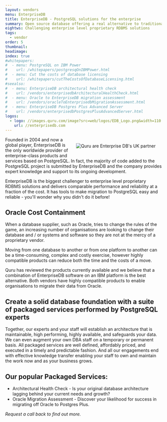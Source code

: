 ```yaml
---
layout: vendors
menu: EnterpriseDB
title: EnterpriseDB - PostgreSQL solutions for the enterprise
summary: Open source database offering a real alternative to traditional proprietary database systems - and at a fraction of the cost
eightws: Challenging enterprise level proprietary RDBMS solutions
tags:
  - vendor
order: 5
thumbnail:
headimage:
index: true
#whitepapers:
#  - menu: PostgreSQL on IBM Power
#    url: /whitepapers/postgresqOnIBMPower.html
#  - menu: Cut the costs of database licensing
#    url: /whitepapers/cutTheCostsOfDatabaseLicensing.html
#seealso:
#  - menu: EnterpriseDB architectural health check
#    url: /vendors/enterprisedbArchitecturalHealthCheck.html
#  - menu: Oracle to EnterpriseDB migration assessment
#    url: /vendors/oracleToEnterprisedbMigrationAssessment.html
#  - menu: EnterpriseDB Postgres Plus Advanced Server
#    url: /vendors/enterprisedbPostgresPlusAdvancedServer.html
logos:
  - logo: //images.quru.com/image?src=web/logos/EDB_Logo.png&width=110
    url: //enterprisedb.com
---
```

<div id="image" style="float: right; padding: 20px 20px"> <img class="clickable" src="http://images.quru.com/image?src=web/logos/EDB_Logo.png&width=300" title="EnterpriseDB" alt="Quru are Enterprise DB's UK partner"> </div>

Founded in 2004 and now a global player, EnterpriseDB is the only worldwide provider of enterprise-class products and services based on PostgreSQL. In fact, the majority of code added to the PostgreSQL project is submitted by EnterpriseDB and the company provides expert knowledge and support to its ongoing development.

EnterpriseDB is the biggest challenger to enterprise level proprietary RDBMS solutions and delivers comparable performance and reliability at a fraction of the cost. It has tools to make migration to PostgreSQL easy and reliable - you'll wonder why you didn't do it before!

## Oracle Cost Containment

When a database supplier, such as Oracle, tries to change the rules of the game, an increasing number of organisations are looking to change their database and / or systems and software so they are not at the mercy of a proprietary vendor.

Moving from one database to another or from one platform to another can be a time-consuming, complex and costly exercise, however highly compatible products can reduce both the time and the costs of a move.

Quru has reviewed the products currently available and we believe that a combination of EnterpriseDB software on an IBM platform is the best alternative. Both vendors have highly compatible products to enable organisations to migrate their data from Oracle.

## Create a solid database foundation with a suite of packaged services performed by PostgreSQL experts

Together, our experts and your staff will establish an architecture that is maintainable, high performing, highly available, and safeguards your data. We can even augment your own DBA staff on a temporary or permanent basis. All packaged services are well defined, affordably priced, and executed in a timely and predictable fashion. And all our engagements end with effective knowledge transfer enabling your staff to own and maintain the work now and as your business grows.

## Our popular Packaged Services:

* Architectural Health Check - Is your original database architecture lagging behind your current needs and growth?
* Oracle Migration Assessment - Discover your likelihood for success in migrating off Oracle to Postgres Plus.

*Request a call back to find out more.*

